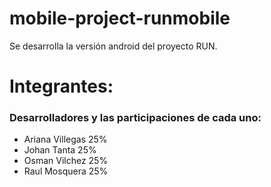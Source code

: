 # mobile-project-runmobile
Se desarrolla la versión android del proyecto RUN.  

# Integrantes:  
### Desarrolladores y las participaciones de cada uno:
- Ariana Villegas 25%  
- Johan Tanta     25%  
- Osman Vilchez   25%  
- Raul Mosquera   25%  



  
